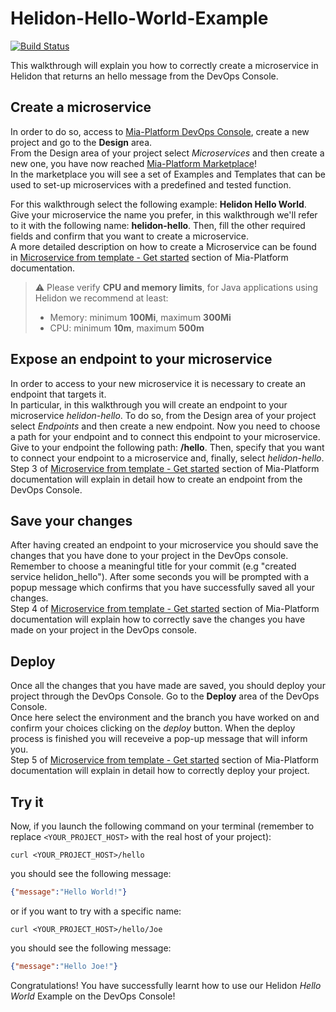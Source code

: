 # Helidon-Hello-World-Example


[![Build Status][github-actions-svg]][github-actions]

This walkthrough will explain you how to correctly create a microservice in Helidon that returns an hello message from the DevOps Console.

## Create a microservice

In order to do so, access to [Mia-Platform DevOps Console](https://console.cloud.mia-platform.eu/login), create a new project and go to the **Design** area.  
From the Design area of your project select _Microservices_ and then create a new one, you have now reached [Mia-Platform Marketplace](https://docs.mia-platform.eu/development_suite/api-console/api-design/marketplace/)!  
In the marketplace you will see a set of Examples and Templates that can be used to set-up microservices with a predefined and tested function.  

For this walkthrough select the following example: **Helidon Hello World**.
Give your microservice the name you prefer, in this walkthrough we'll refer to it with the following name: **helidon-hello**. Then, fill the other required fields and confirm that you want to create a microservice.  
A more detailed description on how to create a Microservice can be found in [Microservice from template - Get started](https://docs.mia-platform.eu/development_suite/api-console/api-design/custom_microservice_get_started/#2-service-creation) section of Mia-Platform documentation.

> :warning:
> Please verify **CPU and memory limits**, for Java applications using Helidon we recommend at least:
> * Memory: minimum **100Mi**, maximum **300Mi**
> * CPU: minimum **10m**, maximum **500m**


## Expose an endpoint to your microservice

In order to access to your new microservice it is necessary to create an endpoint that targets it.  
In particular, in this walkthrough you will create an endpoint to your microservice *helidon-hello*. To do so, from the Design area of your project select _Endpoints_ and then create a new endpoint.
Now you need to choose a path for your endpoint and to connect this endpoint to your microservice. Give to your endpoint the following path: **/hello**. Then, specify that you want to connect your endpoint to a microservice and, finally, select *helidon-hello*.  
Step 3 of [Microservice from template - Get started](https://docs.mia-platform.eu/development_suite/api-console/api-design/custom_microservice_get_started/#3-creating-the-endpoint) section of Mia-Platform documentation will explain in detail how to create an endpoint from the DevOps Console.

## Save your changes

After having created an endpoint to your microservice you should save the changes that you have done to your project in the DevOps console.  
Remember to choose a meaningful title for your commit (e.g "created service helidon_hello"). After some seconds you will be prompted with a popup message which confirms that you have successfully saved all your changes.  
Step 4 of [Microservice from template - Get started](https://docs.mia-platform.eu/development_suite/api-console/api-design/custom_microservice_get_started/#4-save-the-project) section of Mia-Platform documentation will explain how to correctly save the changes you have made on your project in the DevOps console.

## Deploy

Once all the changes that you have made are saved, you should deploy your project through the DevOps Console. Go to the **Deploy** area of the DevOps Console.  
Once here select the environment and the branch you have worked on and confirm your choices clicking on the *deploy* button. When the deploy process is finished you will receveive a pop-up message that will inform you.  
Step 5 of [Microservice from template - Get started](https://docs.mia-platform.eu/development_suite/api-console/api-design/custom_microservice_get_started/#5-deploy-the-project-through-the-api-console) section of Mia-Platform documentation will explain in detail how to correctly deploy your project.

## Try it

Now, if you launch the following command on your terminal (remember to replace `<YOUR_PROJECT_HOST>` with the real host of your project):

```shell
curl <YOUR_PROJECT_HOST>/hello
```

you should see the following message:

```json
{"message":"Hello World!"}
```

or if you want to try with a specific name:

```shell
curl <YOUR_PROJECT_HOST>/hello/Joe
```

you should see the following message:

```json
{"message":"Hello Joe!"}
```

Congratulations! You have successfully learnt how to use our Helidon _Hello World_ Example on the DevOps Console!

[github-actions]: https://github.com/mia-platform-marketplace/Helidon-Hello-World-Example/actions
[github-actions-svg]: https://github.com/mia-platform-marketplace/Helidon-Hello-World-Example/workflows/Java%20CI%20with%20Maven/badge.svg
